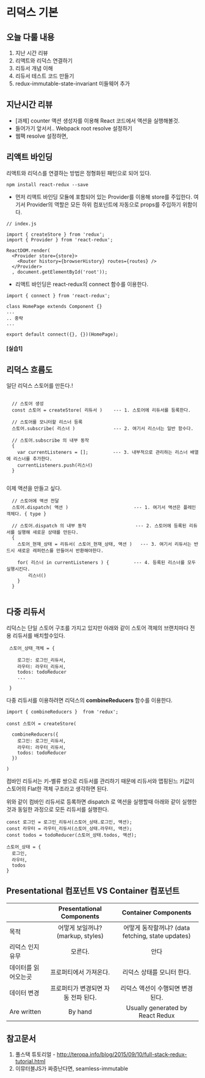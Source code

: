 # 리덕스 기본 

## 오늘 다룰 내용
1. 지난 시간 리뷰 
1. 리액트와 리덕스 연결하기
1. 리듀서 개념 이해
1. 리듀서 테스트 코드 만들기 
1. redux-immutable-state-invariant 미들웨어 추가



## 지난시간 리뷰 
 - [과제] counter 액션 생성자를 이용해 React 코드에서 액션을 실행해볼것.
 - 들어가기 앞서서.. Webpack root resolve 설정하기
 - 웹팩 resolve 설정하면, 
 


## 리액트 바인딩 
리액트와 리덕스를 연결하는 방법은 정형화된 패턴으로 되어 있다. 

``` 
npm install react-redux --save 
```

- 먼저 리액트 바인딩 모듈에 포함되어 있는 Provider를 이용해 store를 주입한다. 
여기서 Provider의 역할은 모든 하위 컴포넌트에 자동으로 props를 주입하기 위함이다.

```
// index.js 

import { createStore } from 'redux';
import { Provider } from 'react-redux';

ReactDOM.render(
  <Provider store={store}>
    <Router history={browserHistory} routes={routes} />
  </Provider>
  , document.getElementById('root'));

```


- 리액트 바인딩은 react-redux의 connect 함수를 이용한다.




``` 
import { connect } from 'react-redux';

class HomePage extends Component {}
...
.. 중략
...

export default connect({}, {})(HomePage);
```



#### [실습1] 




## 리덕스 흐름도

일단 리덕스 스토어를 만든다.!
``` 

  // 스토어 생성 
  const 스토어 = createStore( 리듀서 )    --- 1. 스토어에 리듀서를 등록한다.

  // 스토어를 모니터할 리스너 등록 
  스토어.subscribe( 리스너 )              --- 2. 여기서 리스너는 일반 함수다.
  
  // 스토어.subscribe 의 내부 동작 
  {
    var currentListeners = [];         --- 3. 내부적으로 관리하는 리스너 배열에 리스너를 추가한다. 
    currentListeners.push(리스너)
  }
  
``` 

이제 액션을 만들고 싶다.
```
  // 스토어에 액션 전달  
  스토어.dispatch( 액션 )                        --- 1. 여기서 액션은 플레인 객체다. { type }
 
  // 스토어.dispatch 의 내부 동작                  --- 2. 스토어에 등록된 리듀서를 실행해 새로운 상태를 만든다.
  {
    스토어_현재_상태 = 리듀서( 스토어_현재_상태, 액션 )   --- 3. 여기서 리듀서는 반드시 새로운 레퍼런스를 만들어서 반환해야한다. 
    
    for( 리스너 in currentListeners ) {         --- 4. 등록된 리스너를 모두 실행시킨다.
        리스너()
    }
  }
  
```     

## 다중 리듀서 
리덕스는 단일 스토어 구조를 가지고 있지만 아래와 같이 스토어 객체의 브랜치마다 전용 리듀서를 배치할수있다.
``` 
 스토어_상태_객체 = {
 
    로그인: 로그인_리듀서,
    라우터: 라우터_리듀서,
    todos: todoReducer
    ...
 
 }
```

다중 리듀서를 이용하려면 리덕스의 **combineReducers** 함수를 이용한다.
``` 
import { combineReducers }  from 'redux';

const 스토어 = createStore( 
  
  combineReducers({
    로그인: 로그인_리듀서,
    라우터: 라우터_리듀서,
    todos: todoReducer
  }) 

)
```
컴바인 리듀서는 키-벨류 쌍으로 리듀서를 관리하기 때문에 리듀서와 맵핑된느 키값이 스토어의 Flat한 객체 구조라고 생각하면 된다. 

위와 같이 컴바인 리듀서로 등록하면 dispatch 로 액션을 실행할때 아래와 같이 실행한 것과 동일한 과정으로 모든 리듀서를 실행한다.
  
```                 
const 로그인 = 로그인_리듀서(스토어_상태.로그인, 액션);
const 라우터 = 라우터_리듀서(스토어_상태.라우터, 액션);
const todos = todoReducer(스토어_상태.todos, 액션); 

스토어_상태 = {
  로그인,
  라우터,
  todos
}

```


## Presentational 컴포넌트 VS Container 컴포넌트

|               | Presentational Components        | Container Components                          |  
| --------------|:--------------------------------:|:---------------------------------------------:|
| 목적           | 어떻게 보일꺼냐? (markup, styles)    | 어떻게 동작할꺼냐? (data fetching, state updates)  |   
| 리덕스 인지유무   | 모른다. 	                       | 안다                                           |
| 데이터를 읽어오는곳	| 프로퍼티에서 가져온다.                 | 리덕스 상태를 모니터 한다.                          | 
| 데이터 변경      | 프로퍼티가 변경되면 자동 전파 된다.	   | 리덕스 액션이 수행되면 변경된다.                      | 
| Are written	| By hand	                       | Usually generated by React Redux              | 



## 참고문서 
1. 풀스택 튜토리얼 - http://teropa.info/blog/2015/09/10/full-stack-redux-tutorial.html
2. 이뮤터블JS가 짜증난다면, seamless-immutable
